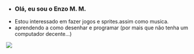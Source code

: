 - ### Olá, eu sou o Enzo M. M.
- Estou interessado em fazer jogos e sprites.assim como musica.
- aprendendo a como desenhar e programar (por mais que não tenha um computador decente...)

![](https://tenor.com/pt-BR/view/dungeon-meshi-izutsumi-yap-yapping-fast-gif-101382879199063858.gif)
